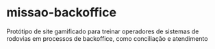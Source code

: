 # missao-backoffice
Protótipo de site gamificado para treinar operadores de sistemas de rodovias em processos de backoffice, como conciliação e atendimento
